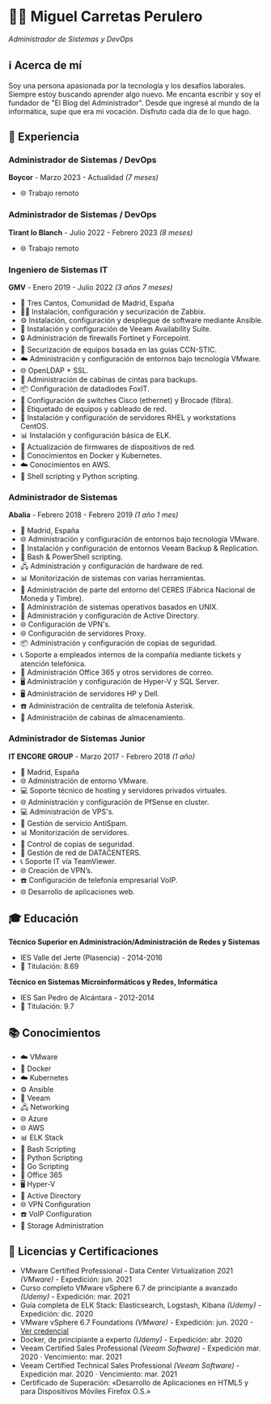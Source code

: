 # 👨‍💻 Miguel Carretas Perulero
*Administrador de Sistemas y DevOps*

## ℹ Acerca de mí
Soy una persona apasionada por la tecnología y los desafíos laborales. Siempre estoy buscando aprender algo nuevo. Me encanta escribir y soy el fundador de "El Blog del Administrador". Desde que ingresé al mundo de la informática, supe que era mi vocación. Disfruto cada día de lo que hago.

## 💼 Experiencia
### Administrador de Sistemas / DevOps
**Boycor** - Marzo 2023 - Actualidad *(7 meses)*
- 🌐 Trabajo remoto

### Administrador de Sistemas / DevOps
**Tirant lo Blanch** - Julio 2022 - Febrero 2023 *(8 meses)*
- 🌐 Trabajo remoto

### Ingeniero de Sistemas IT
**GMV** - Enero 2019 - Julio 2022 *(3 años 7 meses)*
- 📍 Tres Cantos, Comunidad de Madrid, España
- 👨‍💻 Instalación, configuración y securización de Zabbix.
- ⚙️ Instalación, configuración y despliegue de software mediante Ansible.
- 💾 Instalación y configuración de Veeam Availability Suite.
- 🔒 Administración de firewalls Fortinet y Forcepoint.
- 📜 Securización de equipos basada en las guías CCN-STIC.
- ☁️ Administración y configuración de entornos bajo tecnología VMware.
- 🌐 OpenLDAP + SSL.
- 💽 Administración de cabinas de cintas para backups.
- 📦 Configuración de datadiodes FoxIT.
- 🔄 Configuración de switches Cisco (ethernet) y Brocade (fibra).
- 🧵 Etiquetado de equipos y cableado de red.
- 🐧 Instalación y configuración de servidores RHEL y workstations CentOS.
- 📊 Instalación y configuración básica de ELK.
- 📡 Actualización de firmwares de dispositivos de red.
- 🐍 Conocimientos en Docker y Kubernetes.
- ☁️ Conocimientos en AWS.
- 📜 Shell scripting y Python scripting.

### Administrador de Sistemas
**Abalia** - Febrero 2018 - Febrero 2019 *(1 año 1 mes)*
- 📍 Madrid, España
- 🌐 Administración y configuración de entornos bajo tecnología VMware.
- 💾 Instalación y configuración de entornos Veeam Backup & Replication.
- 📜 Bash & PowerShell scripting.
- 🖧 Administración y configuración de hardware de red.
- 📊 Monitorización de sistemas con varias herramientas.
- 🏦 Administración de parte del entorno del CERES (Fábrica Nacional de Moneda y Timbre).
- 🐧 Administración de sistemas operativos basados en UNIX.
- 📖 Administración y configuración de Active Directory.
- 🌐 Configuración de VPN's.
- 🌐 Configuración de servidores Proxy.
- 📦 Administración y configuración de copias de seguridad.
- 📞 Soporte a empleados internos de la compañía mediante tickets y atención telefónica.
- 📧 Administración Office 365 y otros servidores de correo.
- 🖥️ Administración y configuración de Hyper-V y SQL Server.
- 🖥️ Administración de servidores HP y Dell.
- ☎️ Administración de centralita de telefonía Asterisk.
- 💽 Administración de cabinas de almacenamiento.

### Administrador de Sistemas Junior
**IT ENCORE GROUP** - Marzo 2017 - Febrero 2018 *(1 año)*
- 📍 Madrid, España
- 🌐 Administración de entorno VMware.
- 💻 Soporte técnico de hosting y servidores privados virtuales.
- 🌐 Administración y configuración de PfSense en cluster.
- 💻 Administración de VPS's.
- 🚫 Gestión de servicio AntiSpam.
- 📊 Monitorización de servidores.
- 🔄 Control de copias de seguridad.
- 🏢 Gestión de red de DATACENTERS.
- 📞 Soporte IT vía TeamViewer.
- 🌐 Creación de VPN’s.
- ☎️ Configuración de telefonía empresarial VoIP.
- 🌐 Desarrollo de aplicaciones web.

## 🎓 Educación
**Técnico Superior en Administración/Administración de Redes y Sistemas**
- IES Valle del Jerte (Plasencia) - 2014-2016
- 📜 Titulación: 8.69

**Técnico en Sistemas Microinformáticos y Redes, Informática**
- IES San Pedro de Alcántara - 2012-2014
- 📜 Titulación: 9.7

## 📚 Conocimientos
- ☁️ VMware
- 🐳 Docker
- ☁️ Kubernetes
- ⚙️ Ansible
- 💾 Veeam
- 🖧 Networking
- 🌐 Azure
- 🌐 AWS
- 📊 ELK Stack
- 📜 Bash Scripting
- 🐍 Python Scripting
- 📜 Go Scripting
- 📧 Office 365
- 🖥️ Hyper-V
- 🏦 Active Directory
- 🌐 VPN Configuration
- ☎️ VoIP Configuration
- 💽 Storage Administration

## 📜 Licencias y Certificaciones
- VMware Certified Professional - Data Center Virtualization 2021 *(VMware)* - Expedición: jun. 2021
- Curso completo VMware vSphere 6.7 de principiante a avanzado *(Udemy)* - Expedición: mar. 2021
- Guía completa de ELK Stack: Elasticsearch, Logstash, Kibana *(Udemy)* - Expedición: dic. 2020
- VMware vSphere 6.7 Foundations *(VMware)* - Expedición: jun. 2020 - [Ver credencial](https://www.youracclaim.com/badges/81006068-4fe1-43f8-89fb-4262afb85414/linked_i)
- Docker, de principiante a experto *(Udemy)* - Expedición: abr. 2020
- Veeam Certified Sales Professional *(Veeam Software)* - Expedición mar. 2020 · Vencimiento: mar. 2021
- Veeam Certified Technical Sales Professional *(Veeam Software)* - Expedición mar. 2020 · Vencimiento: mar. 2021
- Certificado de Superación: «Desarrollo de Aplicaciones en HTML5 y para Dispositivos Móviles Firefox O.S.»



